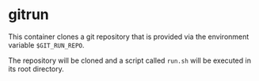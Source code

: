 # gitrun
This container clones a git repository that
is provided via the environment variable
`$GIT_RUN_REPO`.

The repository will be cloned and a script
called `run.sh` will be executed in its root
directory.

